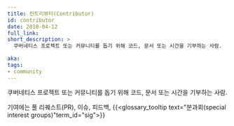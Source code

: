 ```yaml
---
title: 컨트리뷰터(Contributor)
id: contributor
date: 2018-04-12
full_link: 
short_description: >
  쿠버네티스 프로젝트 또는 커뮤니티를 돕기 위해 코드, 문서 또는 시간을 기부하는 사람.

aka: 
tags:
- community
---
```

 쿠버네티스 프로젝트 또는 커뮤니티를 돕기 위해 코드, 문서 또는 시간을 기부하는 사람.

<!--more--> 

기여에는 풀 리퀘스트(PR), 이슈, 피드백, {{<glossary_tooltip text="분과회(special interest groups)"term_id="sig">}}

